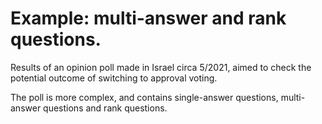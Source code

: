# Example: multi-answer and rank questions.
Results of an opinion poll made in Israel circa 5/2021, aimed to check the potential outcome of switching to approval voting.

The poll is more complex, and contains single-answer questions, multi-answer questions and rank questions.
